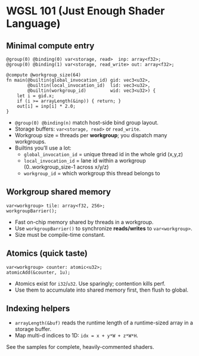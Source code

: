 # WGSL 101 (Just Enough Shader Language)

## Minimal compute entry
```wgsl
@group(0) @binding(0) var<storage, read>  inp: array<f32>;
@group(0) @binding(1) var<storage, read_write> out: array<f32>;

@compute @workgroup_size(64)
fn main(@builtin(global_invocation_id) gid: vec3<u32>,
        @builtin(local_invocation_id)  lid: vec3<u32>,
        @builtin(workgroup_id)         wid: vec3<u32>) {
    let i = gid.x;
    if (i >= arrayLength(&inp)) { return; }
    out[i] = inp[i] * 2.0;
}
```

- `@group(0) @binding(n)` match host-side bind group layout.
- Storage buffers: `var<storage, read>` or `read_write`.
- Workgroup size = threads per **workgroup**; you dispatch many workgroups.
- Builtins you’ll use a lot:
  - `global_invocation_id` = unique thread id in the whole grid (x,y,z)
  - `local_invocation_id`  = lane id within a workgroup (0..workgroup_size-1 across x/y/z)
  - `workgroup_id`         = which workgroup this thread belongs to

## Workgroup shared memory
```wgsl
var<workgroup> tile: array<f32, 256>;
workgroupBarrier();
```

- Fast on-chip memory shared by threads in a workgroup.
- Use `workgroupBarrier()` to synchronize **reads/writes** to `var<workgroup>`.
- Size must be compile-time constant.

## Atomics (quick taste)
```wgsl
var<workgroup> counter: atomic<u32>;
atomicAdd(&counter, 1u);
```

- Atomics exist for `i32`/`u32`. Use sparingly; contention kills perf.
- Use them to accumulate into shared memory first, then flush to global.

## Indexing helpers
- `arrayLength(&buf)` reads the runtime length of a runtime-sized array in a storage buffer.
- Map multi-d indices to 1D: `idx = x + y*W + z*W*H`.

See the samples for complete, heavily-commented shaders.

